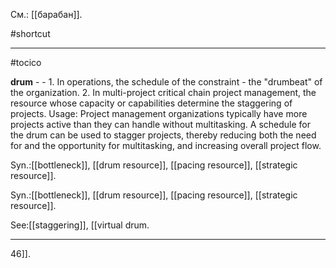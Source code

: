 См.: [[барабан]].

#shortcut




<hr/>

#tocico

<b>drum</b> -  - 1. In operations, the schedule of the constraint - the "drumbeat" of the organization. 2. In multi-project critical chain project management, the resource whose capacity or capabilities determine the staggering of projects. 
Usage: Project management organizations typically have more projects active than they can handle without multitasking. A schedule for the drum can be used to stagger projects, thereby reducing both the need for and the opportunity for multitasking, and increasing overall project flow. 

Syn.:[[bottleneck]], [[drum resource]], [[pacing resource]], [[strategic resource]].

Syn.:[[bottleneck]], [[drum resource]], [[pacing resource]], [[strategic resource]].



See:[[staggering]], [[virtual drum.  <hr/>  46]].
